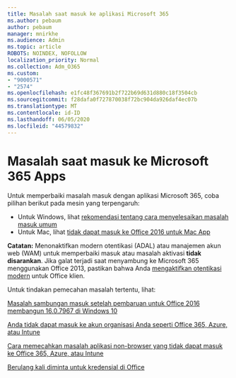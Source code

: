```yaml
---
title: Masalah saat masuk ke aplikasi Microsoft 365
ms.author: pebaum
author: pebaum
manager: mnirkhe
ms.audience: Admin
ms.topic: article
ROBOTS: NOINDEX, NOFOLLOW
localization_priority: Normal
ms.collection: Adm_O365
ms.custom:
- "9000571"
- "2574"
ms.openlocfilehash: e1fc48f367691b2f722b69d631d880c18f3504cb
ms.sourcegitcommit: f28dafa0f727870038f72bc904da926daf4ec07b
ms.translationtype: MT
ms.contentlocale: id-ID
ms.lasthandoff: 06/05/2020
ms.locfileid: "44579832"
---
```

# <a name="issues-signing-into-microsoft-365-apps"></a>Masalah saat masuk ke Microsoft 365 Apps

Untuk memperbaiki masalah masuk dengan aplikasi Microsoft 365, coba pilihan berikut pada mesin yang terpengaruh:  

- Untuk Windows, lihat [rekomendasi tentang cara menyelesaikan masalah masuk umum](https://docs.microsoft.com/office365/troubleshoot/administration/disabling-adal-wam-not-recommended#recommendations-on-resolving-common-sign-in-issues)
- Untuk Mac, lihat [tidak dapat masuk ke Office 2016 untuk Mac App](https://docs.microsoft.com/office365/troubleshoot/authentication/sign-in-to-office-2016-for-mac-fail)

**Catatan:** Menonaktifkan modern otentikasi (ADAL) atau manajemen akun web (WAM) untuk memperbaiki masuk atau masalah aktivasi **tidak disarankan**. Jika galat terjadi saat menyambung ke Microsoft 365 menggunakan Office 2013, pastikan bahwa Anda [mengaktifkan otentikasi modern](https://docs.microsoft.com/microsoft-365/admin/security-and-compliance/enable-modern-authentication) untuk Office klien.

Untuk tindakan pemecahan masalah tertentu, lihat:

[Masalah sambungan masuk setelah pembaruan untuk Office 2016 membangun 16.0.7967 di Windows 10](https://docs.microsoft.com/office365/troubleshoot/administration/connection-issue-when-sign-in-office-2016)  

[Anda tidak dapat masuk ke akun organisasi Anda seperti Office 365, Azure, atau Intune](https://docs.microsoft.com/office365/troubleshoot/authentication/sign-in-to-office-365-azure-intune)

[Cara memecahkan masalah aplikasi non-browser yang tidak dapat masuk ke Office 365, Azure, atau Intune](https://support.office.com/article/how-to-troubleshoot-non-browser-apps-that-can-t-sign-in-to-office-365-azure-or-intune-3ba1b268-66f6-462c-b0e5-070f5c2603c1?ui=en-US&rs=en-US&ad=US)

[Berulang kali diminta untuk kredensial di Office](https://docs.microsoft.com/office365/troubleshoot/authentication/access-denied-when-connect-to-office-365)